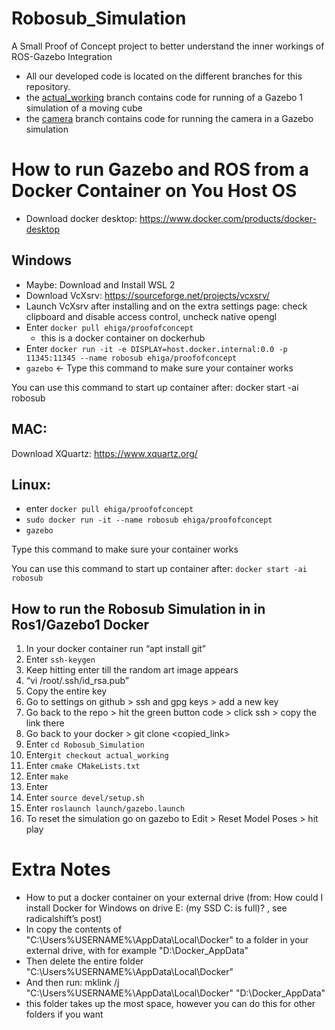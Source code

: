 # Robosub_Simulation
A Small Proof of Concept project to better understand the inner workings of ROS-Gazebo Integration
- All our developed code is located on the different branches for this repository. 
- the [actual_working](https://github.com/GonzagaRobotics/Robosub_Simulation/tree/actual_working) branch contains code for running of a Gazebo 1 simulation of a moving cube
- the [camera](https://github.com/GonzagaRobotics/Robosub_Simulation/tree/camera) branch contains code for running the camera in a Gazebo simulation
# How to run Gazebo and ROS from a Docker Container on You Host OS
* Download docker desktop: https://www.docker.com/products/docker-desktop  

## Windows 

* Maybe: Download and Install WSL 2 
* Download VcXsrv: https://sourceforge.net/projects/vcxsrv/  
* Launch VcXsrv after installing and on the extra settings page: check clipboard and disable access control, uncheck native opengl
* Enter `docker pull ehiga/proofofconcept`
  * this is a docker container on dockerhub
* Enter `docker run -it -e DISPLAY=host.docker.internal:0.0 -p 11345:11345 --name robosub ehiga/proofofconcept` 
* `gazebo` <- Type this command to make sure your container works 

You can use this command to start up container after: docker start -ai robosub 

## MAC: 

Download XQuartz: https://www.xquartz.org/  

## Linux:  

* enter `docker pull ehiga/proofofconcept`
* `sudo docker run -it --name robosub ehiga/proofofconcept`
* `gazebo` 

Type this command to make sure your container works 

You can use this command to start up container after: `docker start -ai robosub`

## How to run the Robosub Simulation in in Ros1/Gazebo1 Docker
1. In your docker container run “apt install git” 
2. Enter `ssh-keygen` 
3. Keep hitting enter till the random art image appears 
4. “vi /root/.ssh/id_rsa.pub” 
5. Copy the entire key 
6. Go to settings on github > ssh and gpg keys > add a new key  
7. Go back to the repo > hit the green button code > click ssh >  copy the link there 
8. Go back to your docker > git clone <copied_link> 
9. Enter `cd Robosub_Simulation` 
10. Enter`git checkout actual_working` 
11. Enter `cmake CMakeLists.txt`
12. Enter `make` 
13. Enter
14. Enter `source devel/setup.sh` 
15. Enter `roslaunch launch/gazebo.launch`
16. To reset the simulation go on gazebo to Edit > Reset Model Poses > hit play 

# Extra Notes
- How to put a docker container on your external drive (from: How could I install Docker for Windows on drive E: (my SSD C: is full)? , see radicalshift’s post) 
- In copy the contents of "C:\Users\%USERNAME%\AppData\Local\Docker" to a folder in your external drive, with for example "D:\Docker_AppData" 
- Then delete the entire folder "C:\Users\%USERNAME%\AppData\Local\Docker" 
- And then run: mklink /j "C:\Users\%USERNAME%\AppData\Local\Docker" "D:\Docker_AppData" 
- this folder takes up the most space, however you can do this for other folders if you want 


